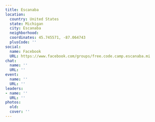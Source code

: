 ```yaml
---
title: Escanaba
location:
  country: United States
  state: Michigan
  city: Escanaba
  neighborhood: 
  coordinates: 45.745571, -87.064743
  plusCode: ''
social:
  name: Facebook
  URL: https://www.facebook.com/groups/free.code.camp.escanaba.mi
chat:
  name: ''
  URL: ''
event:
  name: ''
  URL: ''
leaders:
- name: ''
  URL: ''
photos:
  old: 
  cover: ''
---
```

